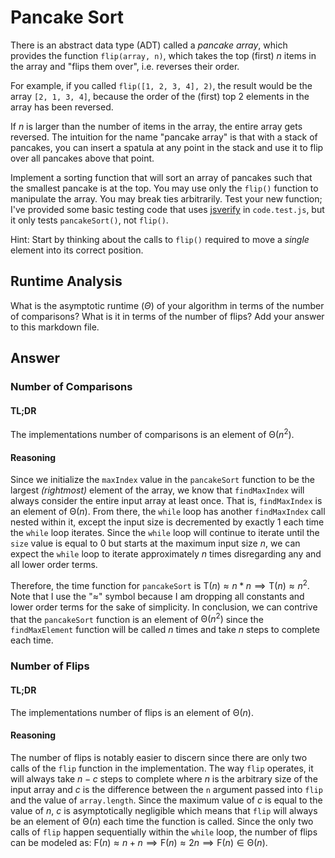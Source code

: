 # Pancake Sort

There is an abstract data type (ADT) called a *pancake array*, which provides
the function `flip(array, n)`, which takes the top (first) $n$ items in the
array and "flips them over", i.e. reverses their order.

For example, if you called `flip([1, 2, 3, 4], 2)`, the result would
be the array  `[2, 1, 3, 4]`, because the order of the (first) top 2
elements in the array has been reversed.

If $n$ is larger than the number of items in the array, the entire array gets
reversed. The intuition for the name "pancake array" is that with a stack of
pancakes, you can insert a spatula at any point in the stack and use it to flip
over all pancakes above that point.

Implement a sorting function that will sort an array of pancakes such that the
smallest pancake is at the top. You may use only the `flip()` function to
manipulate the array. You may break ties arbitrarily. Test your new function;
I've provided some basic testing code that uses
[jsverify](https://jsverify.github.io/) in `code.test.js`, but it only tests
`pancakeSort()`, not `flip()`.

Hint: Start by thinking about the calls to `flip()` required to move a *single*
element into its correct position.

## Runtime Analysis

What is the asymptotic runtime ($\Theta$) of your algorithm in terms of the
number of comparisons? What is it in terms of the number of flips? Add your answer to this markdown file.

## Answer

### Number of Comparisons

#### TL;DR
The implementations number of comparisons is an element of $\mathrm{\Theta}(n^{2})$.

#### Reasoning

Since we initialize the `maxIndex` value in the `pancakeSort` function to be the largest *(rightmost)* element of the array, we know that `findMaxIndex` will always consider the entire input array at least once. That is, `findMaxIndex` is an element of $\mathrm{\Theta}(n)$. From there, the `while` loop has another `findMaxIndex` call nested within it, except the input size is decremented by exactly $1$ each time the `while` loop iterates. Since the `while` loop will continue to iterate until the `size` value is equal to $0$ but starts at the maximum input size $n$, we can expect the `while` loop to iterate approximately $n$ times disregarding any and all lower order terms. 

Therefore, the time function for `pancakeSort` is $\mathrm{T}(n) \approx n * n \implies \mathrm{T}(n) \approx n^{2}$. Note that I use the "$\approx$" symbol because I am dropping all constants and lower order terms for the sake of simplicity. In conclusion, we can contrive that the `pancakeSort` function is an element of $\mathrm{\Theta}(n^{2})$ since the `findMaxElement` function will be called $n$ times and take $n$ steps to complete each time. 

### Number of Flips

#### TL;DR
The implementations number of flips is an element of $\mathrm{\Theta}(n)$.

#### Reasoning

The number of flips is notably easier to discern since there are only two calls of the `flip` function in the implementation. The way `flip` operates, it will always take $n - c$ steps to complete where $n$ is the arbitrary size of the input array and $c$ is the difference between the `n` argument passed into `flip` and the value of `array.length`. Since the maximum value of $c$ is equal to the value of $n$, $c$ is asymptotically negligible which means that `flip` will always be an element of $\mathrm{\Theta}(n)$ each time the function is called. Since the only two calls of `flip` happen sequentially within the `while` loop, the number of flips can be modeled as: $\mathrm{F}(n) \approx n + n \implies \mathrm{F}(n) \approx 2n \implies \mathrm{F}(n) \in \mathrm{\Theta}(n)$.

